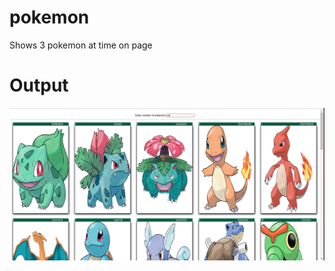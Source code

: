 # pokemon
Shows 3 pokemon at time on page

# Output
![output](https://github.com/rohitsg/pokemon/blob/master/pokemon.png)

